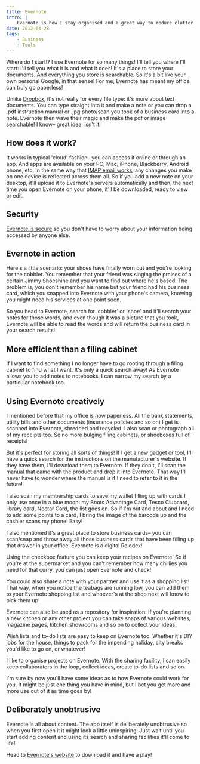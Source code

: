 ```yaml
---
title: Evernote
intro: |
    Evernote is how I stay organised and a great way to reduce clutter and save time. This article will tell you how it works and hopefully inspire you to see how it will work best for you! tempertemper Web Design wouldn't be the same without it!
date: 2012-04-28
tags:
    - Business
    - Tools
---
```


Where do I start!? I use Evernote for so many things! I'll tell you where I'll start: I'll tell you what it is and what it does! It's a place to store your documents. And everything you store is searchable. So it's a bit like your own personal Google, in that sense! For me, Evernote has meant my office can truly go paperless!

Unlike [Dropbox](/blog/dropbox-my-most-useful-app), it's not really for every file type: it's more about text documents. You can type straight into it and make a note or you can drop a .pdf instruction manual or .jpg photo/scan you took of a business card into a note. Evernote then wave their magic and make the pdf or image searchable! I know– great idea, isn't it!


## How does it work?

It works in typical 'cloud' fashion– you can access it online or through an app. And apps are available on your PC, Mac, iPhone, Blackberry, Android phone, etc. In the same way that [IMAP email works](/blog/the-types-of-email), any changes you make on one device is reflected across them all. So if you add a new note on your desktop, it'll upload it to Evernote's servers automatically and then, the next time you open Evernote on your phone, it'll be downloaded, ready to view or edit.


## Security

[Evernote is secure](http://blog.evernote.com/2011/03/24/evernote%E2%80%99s-three-laws-of-data-protection/) so you don't have to worry about your information being accessed by anyone else.


## Evernote in action

Here's a little scenario: your shoes have finally worn out and you're looking for the cobbler. You remember that your friend was singing the praises of a certain Jimmy Shoeshine and you want to find out where he's based. The problem is, you don't remember his name but your friend had his business card, which you snapped into Evernote with your phone's camera, knowing you might need his services at one point soon.

So you head to Evernote, search for 'cobbler' or 'shoe' and it'll search your notes for those words, and even though it was a picture that you took, Evernote will be able to read the words and will return the business card in your search results!


## More efficient than a filing cabinet

If I want to find something I no longer have to go rooting through a filing cabinet to find what I want. It's only a quick search away! As Evernote allows you to add notes to notebooks, I can narrow my search by a particular notebook too.


## Using Evernote creatively

I mentioned before that my office is now paperless. All the bank statements, utility bills and other documents (insurance policies and so on) I get is scanned into Evernote, shredded and recycled. I also scan or photograph all of my receipts too. So no more bulging filing cabinets, or shoeboxes full of receipts!

But it's perfect for storing all sorts of things! If I get a new gadget or tool, I'll have a quick search for the instructions on the manufacturer's website. If they have them, I'll download them to Evernote. If they don't, I'll scan the manual that came with the product and drop it into Evernote. That way I'll never have to wonder where the manual is if I need to refer to it in the future!

I also scan my membership cards to save my wallet filling up with cards I only use once in a blue moon: my Boots Advantage Card, Tesco Clubcard, library card, Nectar Card, the list goes on. So if I'm out and about and I need to add some points to a card, I bring the image of the barcode up and the cashier scans my phone! Easy!

I also mentioned it's a great place to store business cards– you can scan/snap and throw away all those business cards that have been filling up that drawer in your office. Evernote is a digital Rolodex!

Using the checkbox feature you can keep your recipes on Evernote! So if you're at the supermarket and you can't remember how many chillies you need for that curry, you can just open Evernote and check!

You could also share a note with your partner and use it as a shopping list! That way, when you notice the teabags are running low, you can add them to your Evernote shopping list and whoever's at the shop next will know to pick them up!

Evernote can also be used as a repository for inspiration. If you're planning a new kitchen or any other project you can take snaps of various websites, magazine pages, kitchen showrooms and so on to collect your ideas.

Wish lists and to-do lists are easy to keep on Evernote too. Whether it's DIY jobs for the house, things to pack for the impending holiday, city breaks you'd like to go on, or whatever!

I like to organise projects on Evernote. With the sharing facility, I can easily keep collaborators in the loop, collect ideas, create to-do lists and so on.

I'm sure by now you'll have some ideas as to how Evernote could work for you. It might be just one thing you have in mind, but I bet you get more and more use out of it as time goes by!


## Deliberately unobtrusive

Evernote is all about content. The app itself is deliberately unobtrusive so when you first open it it might look a little uninspiring. Just wait until you start adding content and using its search and sharing facilities it'll come to life!

Head to [Evernote's website](http://evernote.com/) to download it and have a play!
